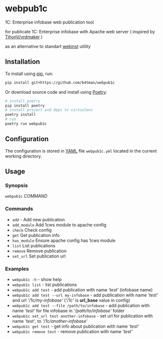 # webpub1c

1C: Enterprise infobase web publication tool

for publicate 1C: Enterprise infobase with Apache web server
( inspired by [TihonV/vrdmaker](https://github.com/TihonV/vrdmaker) )

as an alternative to standart [webinst](https://1c-dn.com/anticrisis/tools-and-technologies/embedded-web-client/setting-up/) utility

## Installation

To install using [pip](https://pypi.python.org/pypi/pip), run:

```sh
pip install git+https://github.com/b4tman/webpub1c
```

Or download source code and install using [Poetry](https://python-poetry.org/docs/):

```sh
# install poetry
pip install poetry
# install project and deps to virtualenv
poetry install
# run
poetry run webpub1c
```

## Configuration

The configuration is stored in [YAML](https://yaml.org) file `webpub1c.yml` located in the current working directory.

## Usage

### Synopsis

`webpub1c` _COMMAND_

### Commands

- `add` - Add new publication
- `add_module`
       Add 1cws module to apache config
- `check`
       Check config
- `get`
       Get publication info
- `has_module`
       Ensure apache config has 1cws module
- `list`
       List publications
- `remove`
       Remove publication
- `set_url`
       Set publication url

### Examples

- `webpub1c -h` - show help
- `webpub1c list` - list publications
- `webpub1c add test` - add publication with name _'test'_ (infobase name)
- `webpub1c add test --url my-infobase` - add publication with name _'test'_ and url _'/1c/my-infobase'_ (_'/1c'_ is **url_base** value in config)
- `webpub1c add test --file /path/to/infobase` - add publication with name _'test'_ for file infobase in _'/path/to/infobase'_ folder
- `webpub1c set_url test another-infobase` - set url for publication with name _'test'_, to _'/1c/another-infobase'_
- `webpub1c get test` - get info about publication with name _'test'_
- `webpub1c remove test` - remove publication with name _'test'_
